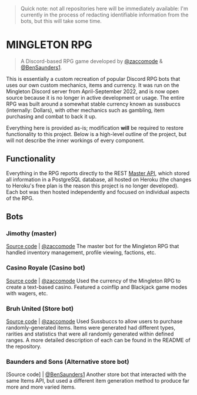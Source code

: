 > Quick note: not all repositories here will be immediately available: I'm currently in the process of redacting identifiable information from the bots, but this will take some time.

# MINGLETON RPG
> A Discord-based RPG game developed by [@zaccomode](https://github.com/zaccomode) & [@BenSaunders1](https://github.com/BenSaunders1).

This is essentially a custom recreation of popular Discord RPG bots that uses our own custom mechanics, items and currency. It was run on the Mingleton Discord server from April-September 2022, and is now open source because it is no longer in active development or usage. 
The entire RPG was built around a somewhat stable currency known as sussbuccs (internally: Dollars), with other mechanics such as gambling, item purchasing and combat to back it up.

Everything here is provided as-is; modification **will** be required to restore functionality to this project. Below is a high-level outline of the project, but will not describe the inner workings of every component.

## Functionality
Everything in the RPG reports directly to the REST [Master API](https://github.com/dawson-rp/master-api), which stored all information in a PostgreSQL database, all hosted on Heroku (the changes to Heroku's free plan is the reason this project is no longer developed). 
Each bot was then hosted independently and focused on individual aspects of the RPG.

## Bots
### Jimothy (master)
[Source code](https://github.com/dawson-rp/master-bot) | [@zaccomode](https://github.com/zaccomode)
The master bot for the Mingleton RPG that handled inventory management, profile viewing, factions, etc.

### Casino Royale (Casino bot)
[Source code](https://github.com/dawson-rp/casino-bot) | [@zaccomode](https://github.com/zaccomode)
Used the currency of the Mingleton RPG to create a text-based casino. Featured a coinflip and Blackjack game modes with wagers, etc.

### Bruh United (Store bot)
[Source code](https://github.com/dawson-rp/store-bot) | [@zaccomode](https://github.com/zaccomode)
Used Sussbuccs to allow users to purchase randomly-generated items. Items were generated had different types, rarities and statistics that were all randomly generated within defined ranges. A more detailed description of each can be found in the README of the repository.

### Baunders and Sons (Alternative store bot)
[Source code] | [@BenSaunders1](https://github.com/BenSaunders1)
Another store bot that interacted with the same Items API, but used a different item generation method to produce far more and more varied items.

